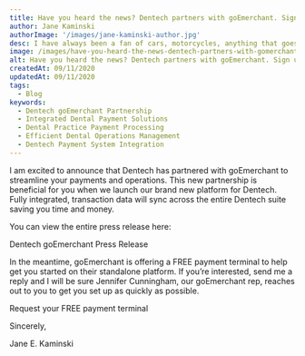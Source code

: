 ```yaml
---
title: Have you heard the news? Dentech partners with goEmerchant. Sign up and receive a FREE payment terminal!
author: Jane Kaminski
authorImage: '/images/jane-kaminski-author.jpg'
desc: I have always been a fan of cars, motorcycles, anything that goes fast and the more you understand the inner workings of the equipment, the better you can wield it. Just like any software application.
image: /images/have-you-heard-the-news-dentech-partners-with-gomerchant-sign-up-and-receive-a-free-payment-terminal.webp
alt: Have you heard the news? Dentech partners with goEmerchant. Sign up and receive a FREE payment terminal!
createdAt: 09/11/2020
updatedAt: 09/11/2020
tags:
  - Blog
keywords:
  - Dentech goEmerchant Partnership
  - Integrated Dental Payment Solutions
  - Dental Practice Payment Processing
  - Efficient Dental Operations Management
  - Dentech Payment System Integration
---
```


I am excited to announce that Dentech has partnered with goEmerchant to streamline your payments and operations. This new partnership is beneficial for you when we launch our brand new platform for Dentech. Fully integrated, transaction data will sync across the entire Dentech suite saving you time and money.

You can view the entire press release here:

Dentech goEmerchant Press Release

In the meantime, goEmerchant is offering a FREE payment terminal to help get you started on their standalone platform. If you’re interested, send me a reply and I will be sure Jennifer Cunningham, our goEmerchant rep, reaches out to you to get you set up as quickly as possible.

Request your FREE payment terminal

Sincerely,

Jane E. Kaminski

